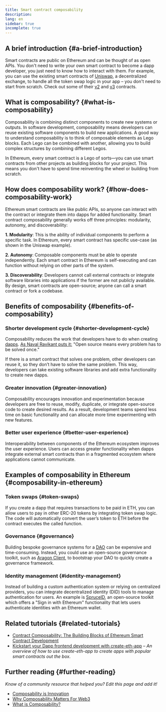 ```yaml
---
title: Smart contract composability
description:
lang: en
sidebar: true
incomplete: true
---
```


## A brief introduction {#a-brief-introduction}

Smart contracts are public on Ethereum and can be thought of as open APIs. You don't need to write your own smart contract to become a dapp developer, you just need to know how to interact with them. For example, you can use the existing smart contracts of [Uniswap](https://uniswap.exchange/swap), a decentralized exchange, to handle all the token swap logic in your app – you don't need to start from scratch. Check out some of their [v2](https://github.com/Uniswap/uniswap-v2-core/tree/master/contracts) and [v3](https://github.com/Uniswap/uniswap-v3-core/tree/main/contracts) contracts.

## What is composability? {#what-is-composability}

Composability is combining distinct components to create new systems or outputs. In software development, composability means developers can reuse existing software components to build new applications. A good way to understand composability is to think of composable elements as Lego blocks. Each Lego can be combined with another, allowing you to build complex structures by combining different Legos. 

In Ethereum, every smart contract is a Lego of sorts—you can use smart contracts from other projects as building blocks for your project. This means you don't have to spend time reinventing the wheel or building from scratch.

## How does composability work? {#how-does-composability-work}

Ethereum smart contracts are like public APIs, so anyone can interact with the contract or integrate them into dapps for added functionality. Smart contract composability generally works off three principles: modularity, autonomy, and discoverability:  

**1. Modularity**: This is the ability of individual components to perform a specific task. In Ethereum, every smart contract has specific use-case (as shown in the Uniswap example).

**2. Autonomy**: Composable components must be able to operate independently. Each smart contract in Ethereum is self-executing and can function without relying on other parts of the system. 

**3. Discoverability**: Developers cannot call external contracts or integrate software libraries into applications if the former are not publicly available. By design, smart contracts are open-source; anyone can call a smart contract or fork a codebase. 

## Benefits of composability {#benefits-of-composability}

### Shorter development cycle {#shorter-development-cycle}

Composability reduces the work that developers have to do when creating [dapps](/dapps/#what-are-dapps). [As Naval Ravikant puts it:](https://twitter.com/naval/status/1444366754650656770) "Open source means every problem has to be solved once."

If there is a smart contract that solves one problem, other developers can reuse it, so they don’t have to solve the same problem. This way, developers can take existing software libraries and add extra functionality to create new dapps.

### Greater innovation {#greater-innovation}

Composability encourages innovation and experimentation because developers are free to reuse, modify, duplicate, or integrate open-source code to create desired results. As a result, development teams spend less time on basic functionality and can allocate more time experimenting with new features.


### Better user experience {#better-user-experience}

Interoperability between components of the Ethereum ecosystem improves the user experience. Users can access greater functionality when dapps integrate external smart contracts than in a fragmented ecosystem where applications cannot communicate.

## Examples of composability in Ethereum {#composability-in-ethereum}

### Token swaps {#token-swaps}

If you create a dapp that requires transactions to be paid in ETH, you can allow users to pay in other ERC-20 tokens by integrating token swap logic. The code will automatically convert the user’s token to ETH before the contract executes the called function.

### Governance {#governance}

Building bespoke governance systems for a [DAO](/dao/) can be expensive and time-consuming. Instead, you could use an open-source governance toolkit, such as [Aragon Client](https://client.aragon.org/), to bootstrap your DAO to quickly create a governance framework. 

### Identity management {#identity-management}

Instead of building a custom authentication system or relying on centralized providers, you can integrate decentralized identity (DID) tools to manage authentication for users. An example is [SpruceID](https://www.spruceid.com/), an open-source toolkit which offers a "Sign in with Ethereum" functionality that lets users authenticate identities with an Ethereum wallet. 

## Related tutorials {#related-tutorials}

- [Contract Composability: The Building Blocks of Ethereum Smart Contract Development](https://www.decentlabs.io/blog/contract-composability-the-building-blocks-of-ethereum-smart-contract-development)
- [Kickstart your Dapp frontend development with create-eth-app](/developers/tutorials/kickstart-your-dapp-frontend-development-wth-create-eth-app/) _– An overview of how to use create-eth-app to create apps with popular smart contracts out the box._

## Further reading {#further-reading}

_Know of a community resource that helped you? Edit this page and add it!_

- [Composability is Innovation](https://future.a16z.com/how-composability-unlocks-crypto-and-everything-else/)
- [Why Composability Matters For Web3](https://hackernoon.com/why-composability-matters-for-web3) 
- [What is Composability?](https://blog.aragon.org/what-is-composability/#:~:text=Aragon,connect%20to%20every%20other%20piece.) 

